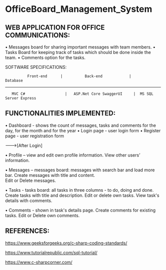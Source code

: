 # OfficeBoard_Management_System



  WEB APPLICATION FOR OFFICE COMMUNICATIONS:
 ------------------------------------------
•	Messages board for sharing important messages with team members.
•	Tasks Board for keeping track of tasks which should be done inside the team.
•	Comments option for the tasks.
 
 SOFTWARE SPECIFICATIONS:
  
              Front-end	     |          Back-end	        |      Database 
---------------------------------------------------------------------------------------
       MVC C#	               |   ASP.Net Core SwaggerUI	  |  MS SQL Server Express
       

 FUNCTIONALITIES IMPLEMENTED:
---------------------------

•	Dashboard - shows the count of messages, tasks and comments for the day, for the month and for the year
•	Login page - user login form
•	Register page - user registration form

 --->[After Login]
 
•	Profile – view and edit own profile information.
            View other users’ information.
                 
                
•	Messages – messages board: messages with search bar and load more bar. 
             Create messages with title and content.    
	           Edit or Delete messages.
             
• Tasks - tasks board: all tasks in three columns - to do, doing and done.
          Create tasks with title and description.
          Edit or delete own tasks.
          View task's details with comments.
          
• Comments - shown in task's details page.
            Create comments for existing tasks.
            Edit or Delete own comments.
            
            
 REFERENCES:
 ----------
 https://www.geeksforgeeks.org/c-sharp-coding-standards/ 
 
 https://www.tutorialrepublic.com/sql-tutorial/
 
 https://www.c-sharpcorner.com/
            


